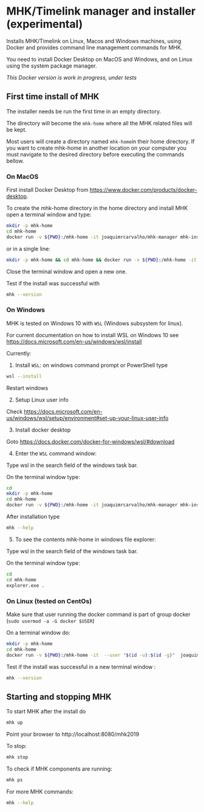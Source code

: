 # MHK/Timelink manager and installer (experimental)

Installs MHK/Timelink on Linux, Macos and Windows machines, using Docker and provides command line management commands for MHK.

You need to install Docker Desktop on MacOS and Windows, and on Linux using the system package manager.

_This Docker version is work in progress, under tests_

## First time install of MHK

The installer needs be run the first time in an empty directory. 

The directory will become the `mhk-home` where all the MHK related files will be kept.

Most users will create a directory named `mhk-home`in their home directory. If you want to create mhk-home in another location on your computer you must navigate to the desired directory before executing the commands bellow.

### On MacOS ###

First install Docker Desktop from https://www.docker.com/products/docker-desktop.

To create the mhk-home directory in the home directory and install MHK open a terminal window and type:

```bash
mkdir -p mhk-home
cd mhk-home
docker run -v ${PWD}:/mhk-home -it joaquimrcarvalho/mhk-manager mhk-install && sh app/manager init
```

or in a single line:

```bash 
mkdir -p mhk-home && cd mhk-home && docker run -v ${PWD}:/mhk-home -it joaquimrcarvalho/mhk-manager mhk-install && sh app/manager init
```
Close the terminal window and open a new one.

Test if the install was successful with 

```bash
mhk --version
```
### On Windows ###

MHK is tested on Windows 10 with `WSL` (Windows subsystem for linux).

For current documentation on how to install WSL on Windows 10 see https://docs.microsoft.com/en-us/windows/wsl/install

Currently:

1. Install `WSL`:  on windows command prompt or PowerShell type 

```bash
wsl --install
```

Restart windows

2. Setup Linux user info

Check https://docs.microsoft.com/en-us/windows/wsl/setup/environment#set-up-your-linux-user-info

3. Install docker desktop

Goto https://docs.docker.com/docker-for-windows/wsl/#download

4. Enter the `WSL` command window:

Type wsl in the search field of the windows task bar.

On the terminal window type:

```bash
cd 
mkdir -p mhk-home
cd mhk-home
docker run -v ${PWD}:/mhk-home -it joaquimrcarvalho/mhk-manager mhk-install && sh app/manager init
```
After installation type 

```bash
mhk --help
```


5. To see the contents mhk-home in windows file explorer:

Type wsl in the search field of the windows task bar.

On the terminal window type:
```bash
cd
cd mhk-home
explorer.exe .
```

 
### On Linux (tested on CentOs)

Make sure that user running the docker command is part of group docker (`sudo usermod -a -G docker $USER`)

On a terminal window do:

```bash
mkdir -p mhk-home
cd mhk-home
docker run -v ${PWD}:/mhk-home -it  --user "$(id -u):$(id -g)"  joaquimrcarvalho/mhk-manager mhk-install && sh app/manager init
```


Test if the install was successful in a new terminal window :

```bash
mhk --version
```

## Starting and stopping MHK

To start MHK after the install do

```bash
mhk up
```
Point your browser to http://localhost:8080/mhk2019

To stop:

```bash
mhk stop
```

To check if MHK components are running:

```bash
mhk ps
```

For more MHK commands:

```bash
mhk --help
```
